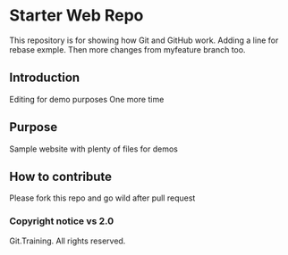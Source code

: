 # Starter Web Repo

This repository is for showing how Git and GitHub work.
Adding a line for rebase exmple. Then more changes from myfeature branch too.

## Introduction

Editing for demo purposes One more time

## Purpose

Sample website with plenty of files for demos

## How to contribute

Please fork this repo and go wild after pull request

### Copyright notice vs 2.0

Git.Training. All rights reserved.